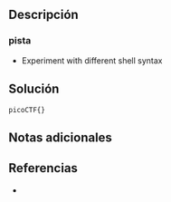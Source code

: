 
## Descripción 


### pista

- Experiment with different shell syntax

## Solución






```
picoCTF{}
```

## Notas adicionales


## Referencias

- 